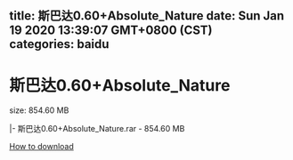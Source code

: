 
title: 斯巴达0.60+Absolute_Nature
date: Sun Jan 19 2020 13:39:07 GMT+0800 (CST)    
categories: baidu
---

# 斯巴达0.60+Absolute_Nature
size: 854.60 MB
 
 
|- 斯巴达0.60+Absolute_Nature.rar - 854.60 MB

[How to download](https://bpcam.bemobtrk.com/go/2ceec3aa-1ca2-46d6-b9ff-aaa5c184517c?jno=3357)